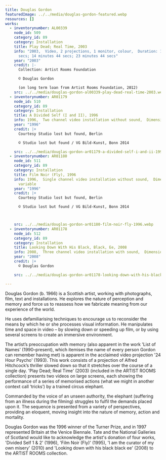 ```yaml
---
title: Douglas Gordon
featuredImage: ../../media/douglas-gordon-featured.webp
resources: []
works:
  - inventorynumber: AL00339
    node_id: 509
    category_id: 89
    category: Installation
    title: Play Dead; Real Time, 2003
    info: "2003,  Video, 2 projections, 1 monitor, colour,  Duration: 19 mins 16
      secs; 14 minutes 44 secs; 23 minutes 44 secs"
    year: "2003"
    credit: |-
      Collection: Artist Rooms Foundation

      © Douglas Gordon

      (on long term loan from Artist Rooms Foundation, 2012)
    src: ../../media/douglas-gordon-al00339-play-dead-real-time-2003.webp
  - inventorynumber: AR01179
    node_id: 510
    category_id: 89
    category: Installation
    title: A Divided Self (I and II), 1996
    info: 1996,  Two channel video installation without sound,  Dimensions variable
    year: "1996"
    credit: |+
      Courtesy Studio lost but found, Berlin

      © Studio lost but found / VG Bild-Kunst, Bonn 2014

    src: ../../media/douglas-gordon-ar01179-a-divided-self-i-and-ii-1996.webp
  - inventorynumber: AR01180
    node_id: 511
    category_id: 89
    category: Installation
    title: Film Noir (Fly), 1996
    info: 1996,  Single channel video installation without sound,  Dimensions
      variable
    year: "1996"
    credit: |+
      Courtesy Studio lost but found, Berlin

      © Studio lost but found / VG Bild-Kunst, Bonn 2014



    src: ../../media/douglas-gordon-ar01180-film-noir-fly-1996.webp
  - inventorynumber: AR01178
    node_id: 512
    category_id: 89
    category: Installation
    title: Looking Down With His Black, Black, Ee, 2008
    info: 2008,  Three channel video installation with sound,  Dimensions variable
    year: "2008"
    credit: |+
      © Douglas Gordon

    src: ../../media/douglas-gordon-ar01178-looking-down-with-his-black-black-ee-2008.webp

---
```


Douglas Gordon (b. 1966) is a Scottish artist, working with photographs, film, text and installations. He explores the nature of perception and memory and force us to reassess how we fabricate meaning from our experience of the world.

He uses defamiliarising techniques to encourage us to reconsider the means by which he or she processes visual information. He manipulates time and space in video – by slowing down or speeding up film, or by using several screens to create an immersive environment.

The artist’s preoccupation with memory (also apparent in the work 'List of Names' (1990–present), which itemises the name of every person Gordon can remember having met) is apparent in the acclaimed video projection '24 Hour Psycho' (1993). This work consists of a projection of Alfred Hitchcock’s thriller slowed down so that it stretches over the course of a single day. 'Play Dead; Real Time' (2003) (included in the ARTIST ROOMS collection) presents two videos on large screens, each showing the performance of a series of memorised actions (what we might in another context call ‘tricks’) by a trained circus elephant.

Commanded by the voice of an unseen authority, the elephant (suffering from an illness during the filming) struggles to fulfil the demands placed upon it. The sequence is presented from a variety of perspectives, providing an eloquent, moving insight into the nature of memory, action and mortality.

Douglas Gordon was the 1996 winner of the Turner Prize, and in 1997 represented Britain at the Venice Biennale. Tate and the National Galleries of Scotland would like to acknowledge the artist's donation of four works, 'Divided Self 1 & 2' (1996), 'Film Noir (Fly)' (1995), 'I am the curator of my own misery' (2010) and 'Looking down with his black black ee' (2008) to the ARTIST ROOMS collection.